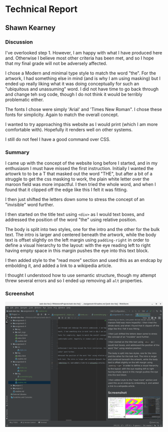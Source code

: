 # Technical Report
## Shawn Kearney

### Discussion
I've overlooked step 1. However, I am happy with what I have produced here and. Otherwise I believe most other criteria has been met, and so I hope that my final grade will not be adversely affected.

I chose a Modern and minimal type style to match the word "the". For the artwork, I had something else in mind (and is why I am using masking) but I ended up really liking what it was doing conceptually for such an "ubiquitous and unassuming" word. I did not have time to go back through and change teh svg code, though I do not think it would be terribly problematic either.

The fonts I chose were simply 'Arial' and 'Times New Roman". I chose these fonts for simplicity. Again to match the overall concept.

I wanted to try approaching this website as I would print (which I am more comfortable with). Hopefully it renders well on other systems.

I still do not feel I have a good command over CSS.

### Summary
I came up with the concept of the website long before I started, and in my enthusiasm I must have missed the first instruction. Initially I wanted the artowrk to to be a T that masked out the word "THE", but after a bit of a struggle to get the css masking to work, the plain white letter over the maroon field was more impactful. I then tried the whole word, and when I found that it clipped off the edge like this I felt it was fitting.

I then just shifted the letters down some to stress the concept of an "invisible" word further.

I then started on the title text using `<div>` as I would text boxes, and addressed the position of the word "the" using relative position.

The body is split into two styles, one for the intro and the other for the bulk text. The intro is larger and centered beneath the artwork, while the body text is offset slightly on the left margin using `padding-right` in order to define a visual hierarchy to the layout: with the eye reading left to right having empty space in this margin pushes the eye into this text block.

I then added style to the "read more" section and used this as an endcap by embolding it, and added a link to a wikipedia article.

I thought I understood how to use semantic structure, though my attempt threw several errors and so I ended up removing all `alt` properties.
### Screenshot

![screenshot](img/screenshot.png)